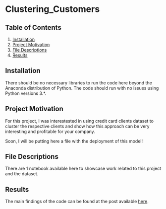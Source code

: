 # Clustering_Customers

## Table of Contents

1. [Installation](#installation)
2. [Project Motivation](#motivation)
3. [File Descriptions](#files)
4. [Results](#results)

## Installation <a name="installation"></a>

There should be no necessary libraries to run the code here beyond the Anaconda distribution of Python.  The code should run with no issues using Python versions 3.*.

## Project Motivation<a name="motivation"></a>

For this project, I was interestested in using credit card clients dataset to cluster the respective clients and show how this approach can be very interesting and profitable for your company.

Soon, I will be putting here a file with the deployment of this model!

## File Descriptions <a name="files"></a>

There are 1 notebook available here to showcase work related to this project and the dataset.

## Results<a name="results"></a>

The main findings of the code can be found at the post available [here](https://pandascouple.medium.com/clusteriza%C3%A7%C3%A3o-de-dados-segmenta%C3%A7%C3%A3o-de-clientes-347d4449ec84).
